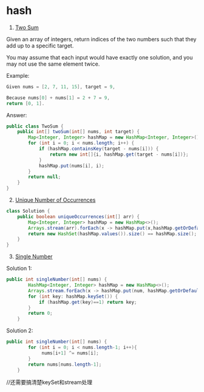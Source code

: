 # hash

1. [Two Sum](https://leetcode.com/problems/two-sum/)

Given an array of integers, return indices of the two numbers such that they add up to a specific target.

You may assume that each input would have exactly one solution, and you may not use the same element twice.

Example:

```java
Given nums = [2, 7, 11, 15], target = 9,

Because nums[0] + nums[1] = 2 + 7 = 9,
return [0, 1].
```

Answer:

```java
public class TwoSum {
    public int[] twoSum(int[] nums, int target) {
        Map<Integer, Integer> hashMap = new HashMap<Integer, Integer>();
        for (int i = 0; i < nums.length; i++) {
            if (hashMap.containsKey(target - nums[i])) {
                return new int[]{i, hashMap.get(target - nums[i])};
            }
            hashMap.put(nums[i], i);
        }
        return null;
    }
}
```

2. [Unique Number of Occurrences](https://leetcode.com/problems/unique-number-of-occurrences/)

```java
class Solution {
    public boolean uniqueOccurrences(int[] arr) {
        Map<Integer, Integer> hashMap = new HashMap<>();
        Arrays.stream(arr).forEach(x -> hashMap.put(x,hashMap.getOrDefault(x, 0) + 1));
        return new HashSet(hashMap.values()).size() == hashMap.size();
    }
}
```

3. [Single Number](https://leetcode.com/problems/single-number/)

Solution 1:

```java
public int singleNumber(int[] nums) {
        HashMap<Integer, Integer> hashMap = new HashMap<>();
        Arrays.stream.forEach(x -> hashMap.put(num, hashMap.getOrDefault(x, 0) + 1));
        for (int key: hashMap.keySet()) {
            if (hashMap.get(key)==1) return key;
        }
        return 0;
    }
```

Solution 2:

```java
public int singleNumber(int[] nums) {
        for (int i = 0; i < nums.length-1; i++){
             nums[i+1] ^= nums[i];
        }
        return nums[nums.length-1];
    }
```

//还需要搞清楚keySet和stream处理
